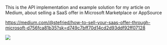 This is the API implementation and example solution for my article on Medium, about selling a SaaS offer in Microsoft Marketplace or AppSource

https://medium.com/@stefried/how-to-sell-your-saas-offer-through-microsoft-d756fca81b35?sk=d749c7bff70d14cd2d93ddf92ff07128

<img src="https://miro.medium.com/max/2363/1*McDFdm5uettTDJNwMf8fTg.jpeg"></img>
